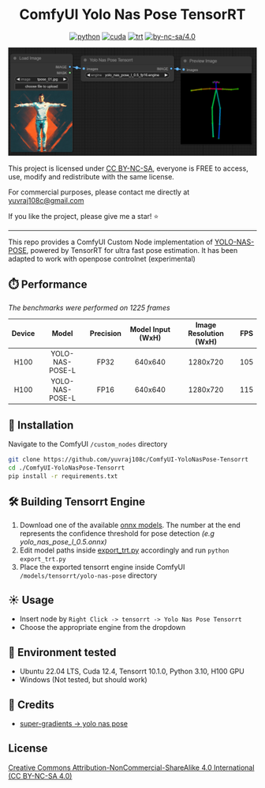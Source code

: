 <div align="center">

# ComfyUI Yolo Nas Pose TensorRT

[![python](https://img.shields.io/badge/python-3.10.12-green)](https://www.python.org/downloads/release/python-31012/)
[![cuda](https://img.shields.io/badge/cuda-12.4-green)](https://developer.nvidia.com/cuda-downloads)
[![trt](https://img.shields.io/badge/TRT-10.0-green)](https://developer.nvidia.com/tensorrt)
[![by-nc-sa/4.0](https://img.shields.io/badge/license-CC--BY--NC--SA--4.0-lightgrey)](https://creativecommons.org/licenses/by-nc-sa/4.0/deed.en)

</div>

<p align="center">
  <img src="assets/demo.PNG" />
</p>

This project is licensed under [CC BY-NC-SA](https://creativecommons.org/licenses/by-nc-sa/4.0/), everyone is FREE to access, use, modify and redistribute with the same license.

For commercial purposes, please contact me directly at yuvraj108c@gmail.com

If you like the project, please give me a star! ⭐

---

This repo provides a ComfyUI Custom Node implementation of [YOLO-NAS-POSE](https://github.com/Deci-AI/super-gradients), powered by TensorRT for ultra fast pose estimation. It has been adapted to work with openpose controlnet (experimental)

## ⏱️ Performance

_The benchmarks were performed on 1225 frames_

| Device |      Model      | Precision | Model Input (WxH) | Image Resolution (WxH) | FPS |
| :----: | :-------------: | :-------: | :---------------: | :--------------------: | --- |
|  H100  | YOLO-NAS-POSE-L |   FP32    |      640x640      |        1280x720        | 105 |
|  H100  | YOLO-NAS-POSE-L |   FP16    |      640x640      |        1280x720        | 115 |

## 🚀 Installation

Navigate to the ComfyUI `/custom_nodes` directory

```bash
git clone https://github.com/yuvraj108c/ComfyUI-YoloNasPose-Tensorrt
cd ./ComfyUI-YoloNasPose-Tensorrt
pip install -r requirements.txt
```

## 🛠️ Building Tensorrt Engine

1. Download one of the available [onnx models](https://huggingface.co/yuvraj108c/yolo-nas-pose-onnx/tree/main). The number at the end represents the confidence threshold for pose detection _(e.g yolo_nas_pose_l_0.5.onnx)_
2. Edit model paths inside [export_trt.py](export_trt.py) accordingly and run `python export_trt.py`
3. Place the exported tensorrt engine inside ComfyUI `/models/tensorrt/yolo-nas-pose` directory

## ☀️ Usage

- Insert node by `Right Click -> tensorrt -> Yolo Nas Pose Tensorrt`
- Choose the appropriate engine from the dropdown

## 🤖 Environment tested

- Ubuntu 22.04 LTS, Cuda 12.4, Tensorrt 10.1.0, Python 3.10, H100 GPU
- Windows (Not tested, but should work)

## 👏 Credits

- [super-gradients -> yolo nas pose](https://github.com/Deci-AI/super-gradients)

## License

[Creative Commons Attribution-NonCommercial-ShareAlike 4.0 International (CC BY-NC-SA 4.0)](https://creativecommons.org/licenses/by-nc-sa/4.0/)
